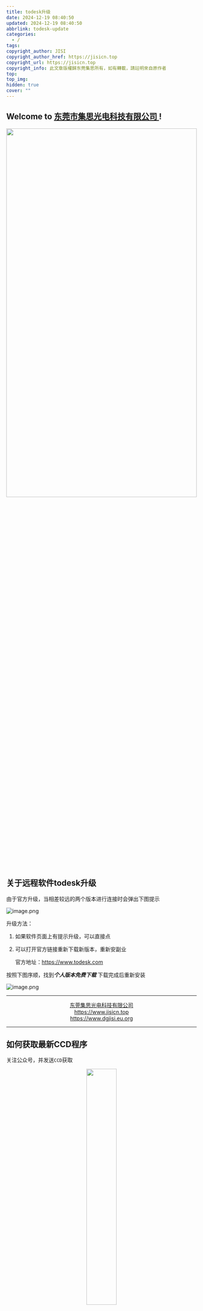 ```yaml
---
title: todesk升级
date: 2024-12-19 08:40:50
updated: 2024-12-19 08:40:50
abbrlink: todesk-update
categories:
  - /
tags: 
copyright_author: JISI
copyright_author_href: https://jisicn.top
copyright_url: https://jisicn.top
copyright_info: 此文章版權歸东莞集思所有，如有轉載，請註明來自原作者
top: 
top_img: 
hidden: true
cover: ""
---
```

## Welcome to [东莞市集思光电科技有限公司 ](https://jisicn.top) ! 
<div align="center"><img src="https://tc.jisicn.top/img/202405031228351.jpeg" width="100%" height="50%"></img></div>

## 关于远程软件todesk升级
由于官方升级，当相差较远的两个版本进行连接时会弹出下图提示

![image.png](https://tc.jisicn.top/img/202412190842206.png)

升级方法：
1. 如果软件页面上有提示升级，可以直接点
2. 可以打开官方链接重新下载新版本，重新安副业

	官方地址：https://www.todesk.com

按照下图序顺，找到***个人版本免费下载***
下载完成后重新安装

![image.png](https://tc.jisicn.top/img/202412190848595.png)

---

<center><a href="https://www.jisicn.top" target="_blank">东莞集思光电科技有限公司</a></center>
<center><a href="https://www.jisicn.top" target="_blank">https://www.jisicn.top</a></center>
<center><a href="Https://www.dgjisi.eu.org" target="_blank">https://www.dgjisi.eu.org</a></center>

----

## 如何获取最新CCD程序
关注公众号，并发送`CCD`获取

<div align="center">
    <img src="https://tc.jisicn.top/img/202404251607047.png" width="40%" height="40%"></img>
</div>

------

<div align='center' ><font size='50'>END THANKS</font></div>
<div align='center'><font size='3'><b>联系人：周生  18029199900 「dgjisi@foxmail.com」</b></font></div>
